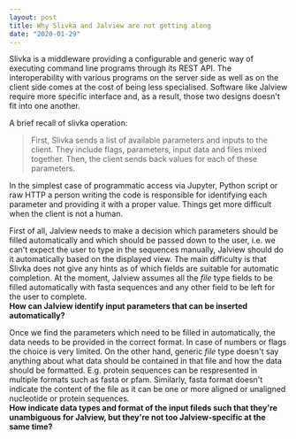 ```yaml
---
layout: post
title: Why Slivka and Jalview are not getting along
date: "2020-01-29"
---
```

Slivka is a middleware providing a configurable and generic way of executing command line programs through its REST API.
The interoperability with various programs on the server side as well as on the client side comes at the cost of being less specialised.
Software like Jalview require more specific interface and, as a result, those two designs doesn't fit into one another.

A brief recall of slivka operation:
> First, Slivka sends a list of available parameters and inputs to the client.
> They include flags, parameters, input data and files mixed together.
> Then, the client sends back values for each of these parameters.

In the simplest case of programmatic access via Jupyter, Python script or raw HTTP a person writing the code is responsible for identifying each parameter and providing it with a proper value.
Things get more difficult when the client is not a human.

First of all, Jalview needs to make a decision which parameters should be filled automatically and which should be passed down to the user, i.e. we can't expect the user to type in the sequences manually, Jalview should do it automatically based on the displayed view.
The main difficulty is that Slivka does not give any hints as of which fields are suitable for automatic completion. At the moment, Jalview assumes all the _file_ type fields to be filled automatically with fasta sequences and any other field to be left for the user to complete.  
**How can Jalview identify input parameters that can be inserted automatically?**

Once we find the parameters which need to be filled in automatically, the data needs to be provided in the correct format. In case of numbers or flags the choice is very limited. On the other hand, generic *file* type doesn't say anything about what data should be contained in that file and how the data should be formatted.
E.g. protein sequences can be respresented in multiple formats such as fasta or pfam.
Similarly, fasta format doesn't indicate the content of the file as it can be one or more aligned or unaligned nucleotide or protein sequences.  
**How indicate data types and format of the input fileds such that they're unambiguous for Jalview, but they're not too Jalview-specific at the same time?**
